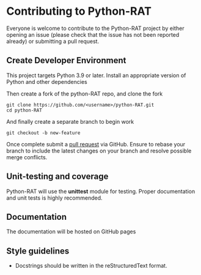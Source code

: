 Contributing to Python-RAT
==========================
Everyone is welcome to contribute to the Python-RAT project by either opening an issue (please check that the 
issue has not been reported already) or submitting a pull request.

Create Developer Environment
----------------------------
This project targets Python 3.9 or later. Install an appropriate version of Python and other dependencies

Then create a fork of the python-RAT repo, and clone the fork

    git clone https://github.com/<username>/python-RAT.git
    cd python-RAT

And finally create a separate branch to begin work

    git checkout -b new-feature

Once complete submit a [pull request](https://docs.github.com/en/pull-requests/collaborating-with-pull-requests/proposing-changes-to-your-work-with-pull-requests/creating-a-pull-request-from-a-fork) via GitHub. 
Ensure to rebase your branch to include the latest changes on your branch and resolve possible merge conflicts.

Unit-testing and coverage
-------------------------
Python-RAT will use the **unittest** module for testing. Proper documentation and unit tests is highly recommended.

Documentation
-------------
The documentation will be hosted on GitHub pages

Style guidelines
----------------
* Docstrings should be written in the reStructuredText format.
